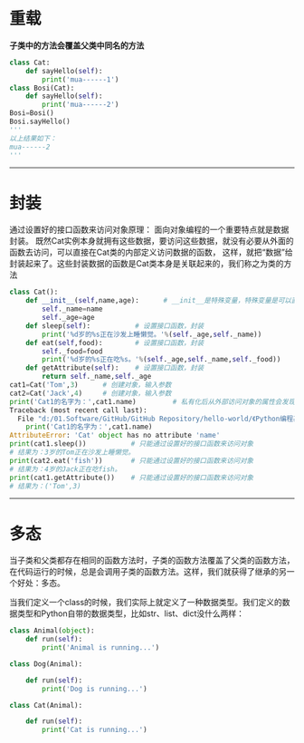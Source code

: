 # 重载
**子类中的方法会覆盖父类中同名的方法**

```python
class Cat:
    def sayHello(self):
        print('mua------1')
class Bosi(Cat):
    def sayHello(self):
        print('mua------2')
Bosi=Bosi()
Bosi.sayHello()
'''
以上结果如下：
mua------2
'''
```

*************************************************

# 封装

通过设置好的接口函数来访问对象原理：
面向对象编程的一个重要特点就是数据封装。
既然Cat实例本身就拥有这些数据，要访问这些数据，就没有必要从外面的函数去访问，可以直接在Cat类的内部定义访问数据的函数，
这样，就把“数据”给封装起来了。这些封装数据的函数是Cat类本身是关联起来的，我们称之为类的方法

```python
class Cat():
    def __init__(self,name,age):      # __init__是特殊变量，特殊变量是可以直接访问的,不是private变量
        self._name=name
        self._age=age
    def sleep(self):           # 设置接口函数，封装
        print('%d岁的%s正在沙发上睡懒觉。'%(self._age,self._name))  
    def eat(self,food):        # 设置接口函数，封装
        self._food=food
        print('%d岁的%s正在吃%s。'%(self._age,self._name,self._food))
    def getAttribute(self):    # 设置接口函数，封装
        return self._name,self._age
cat1=Cat('Tom',3)      # 创建对象，输入参数
cat2=Cat('Jack',4)     # 创建对象，输入参数
print('Cat1的名字为：',cat1.name)         # 私有化后从外部访问对象的属性会发现访问不了
Traceback (most recent call last):      
  File "d:/01.Software/GitHub/GitHub Repository/hello-world/《Python编程基础》例题练习/5.1面对对象编程/6.对类的数据属性和方法进行私有化.py", line 23, in <module>
    print('Cat1的名字为：',cat1.name)
AttributeError: 'Cat' object has no attribute 'name'
print(cat1.sleep())           # 只能通过设置好的接口函数来访问对象
# 结果为：3岁的Tom正在沙发上睡懒觉。
print(cat2.eat('fish'))       # 只能通过设置好的接口函数来访问对象
# 结果为：4岁的Jack正在吃fish。
print(cat1.getAttribute())    # 只能通过设置好的接口函数来访问对象
# 结果为：('Tom',3)
```


***************************************************


# 多态

当子类和父类都存在相同的函数方法时，子类的函数方法覆盖了父类的函数方法，在代码运行的时候，总是会调用子类的函数方法。这样，我们就获得了继承的另一个好处：多态。

当我们定义一个class的时候，我们实际上就定义了一种数据类型。我们定义的数据类型和Python自带的数据类型，比如str、list、dict没什么两样：

```python
class Animal(object):
    def run(self):
        print('Animal is running...')

class Dog(Animal):

    def run(self):
        print('Dog is running...')

class Cat(Animal):

    def run(self):
        print('Cat is running...')
```
